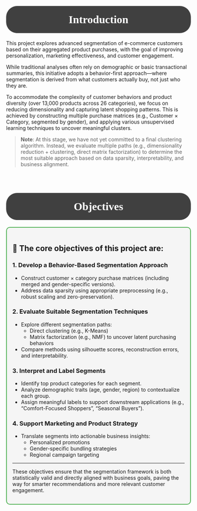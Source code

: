 <br>

<a id="intro"></a>
# <div style="padding:20px;color:white;margin:0;font-size:30px;font-family:Georgia;text-align:center;display:fill;border-radius:30px;background-color:#404040;overflow:hidden"><b>Introduction</b></div>

    
This project explores advanced segmentation of e-commerce customers based on their aggregated product purchases, with the goal of improving personalization, marketing effectiveness, and customer engagement.

While traditional analyses often rely on demographic or basic transactional summaries, this initiative adopts a behavior-first approach—where segmentation is derived from what customers actually buy, not just who they are.

To accommodate the complexity of customer behaviors and product diversity (over 13,000 products across 26 categories), we focus on reducing dimensionality and capturing latent shopping patterns. This is achieved by constructing multiple purchase matrices (e.g., Customer × Category, segmented by gender), and applying various unsupervised learning techniques to uncover meaningful clusters.

> **Note**: At this stage, we have not yet committed to a final clustering algorithm. Instead, we evaluate multiple paths (e.g., dimensionality reduction + clustering, direct matrix factorization) to determine the most suitable approach based on data sparsity, interpretability, and business alignment.

<br>

<a id="Objective"></a>
# <div style="padding:20px;color:white;margin:0;font-size:30px;font-family:Georgia;text-align:center;display:fill;border-radius:30px;background-color:#404040;overflow:hidden"><b>Objectives</b></div>


<div style="
    border: 2px solid #4CAF50; 
    padding: 15px; 
    background-color: #f5f5f5; 
    border-radius: 10px;
">
    
## 🎯 The core objectives of this project are:

### 1. Develop a Behavior-Based Segmentation Approach
- Construct customer × category purchase matrices (including merged and gender-specific versions).
- Address data sparsity using appropriate preprocessing (e.g., robust scaling and zero-preservation).

### 2. Evaluate Suitable Segmentation Techniques
- Explore different segmentation paths:
  - Direct clustering (e.g., K-Means)
  - Matrix factorization (e.g., NMF) to uncover latent purchasing behaviors
- Compare methods using silhouette scores, reconstruction errors, and interpretability.

### 3. Interpret and Label Segments
- Identify top product categories for each segment.
- Analyze demographic traits (age, gender, region) to contextualize each group.
- Assign meaningful labels to support downstream applications (e.g., “Comfort-Focused Shoppers”, “Seasonal Buyers”).

### 4. Support Marketing and Product Strategy
- Translate segments into actionable business insights:
  - Personalized promotions
  - Gender-specific bundling strategies
  - Regional campaign targeting

---

These objectives ensure that the segmentation framework is both statistically valid and directly aligned with business goals, paving the way for smarter recommendations and more relevant customer engagement.
